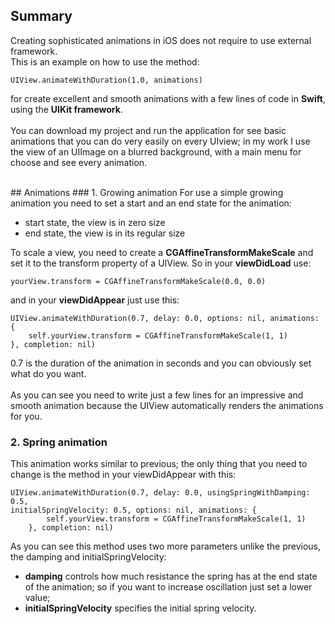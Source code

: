 ## Summary
Creating sophisticated animations in iOS does not require to use external framework.<br>
This is an example on how to use the method:

	UIView.animateWithDuration(1.0, animations)
    
for create excellent and smooth animations with a few lines of code in **Swift**, using the **UIKit framework**.<br><br>
You can download my project and run the application for see basic animations that you can do very easily on every UIview; in my work I use the view of an UIImage on a blurred background, with a main menu for choose and see every animation.<br>

<br>
## Animations
### 1. Growing animation
For use a simple growing animation you need to set a start and an end state for the animation: 

- start state, the view is in zero size
- end state, the view is in its regular size<br>

To scale a view, you need to create a **CGAffineTransformMakeScale** and set it to the transform property of a UIView. So in your **viewDidLoad** use:<br>
	
    yourView.transform = CGAffineTransformMakeScale(0.0, 0.0)
    
and in your **viewDidAppear** just use this:<br>

	UIView.animateWithDuration(0.7, delay: 0.0, options: nil, animations: {
        self.yourView.transform = CGAffineTransformMakeScale(1, 1)
    }, completion: nil)

0.7 is the duration of the animation in seconds and you can obviously set what do you want. <br><br>
As you can see you need to write just a few lines for an impressive and smooth animation because the UIView automatically renders the animations for you.

### 2. Spring animation
This animation works similar to previous; the only thing that you need to change is the method in your viewDidAppear with this:

	UIView.animateWithDuration(0.7, delay: 0.0, usingSpringWithDamping: 0.5,
	initialSpringVelocity: 0.5, options: nil, animations: {
            self.yourView.transform = CGAffineTransformMakeScale(1, 1)
        }, completion: nil)
        
As you can see this method uses two more parameters unlike the previous, the damping and initialSpringVelocity: 

- **damping** controls how much resistance the spring has at the end state of the animation; so if you want to increase oscillation just set a lower value;
- **initialSpringVelocity** specifies the initial spring velocity.

 
